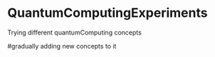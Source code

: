 # QuantumComputingExperiments

Trying different quantumComputing concepts

#gradually adding new concepts to it
